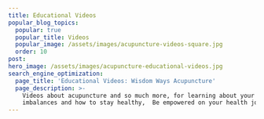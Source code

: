 ```yaml
---
title: Educational Videos
popular_blog_topics:
  popular: true
  popular_title: Videos
  popular_image: /assets/images/acupuncture-videos-square.jpg
  order: 10
post:
hero_image: /assets/images/acupuncture-educational-videos.jpg
search_engine_optimization:
  page_title: 'Educational Videos: Wisdom Ways Acupuncture'
  page_description: >-
    Videos about acupuncture and so much more, for learning about your
    imbalances and how to stay healthy,  Be empowered on your health journey!
---
```


